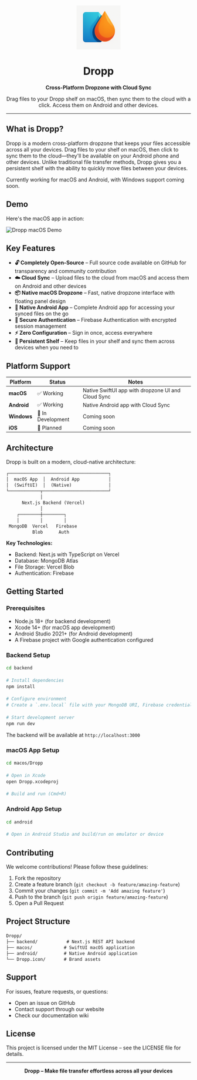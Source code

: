 <div align="center">
  <img src="./Dropp.icon/Assets/Dropp.png" alt="Dropp Logo" width="120" height="120">
  <h1>Dropp</h1>
  <p><strong>Cross-Platform Dropzone with Cloud Sync</strong></p>
  <p>Drag files to your Dropp shelf on macOS, then sync them to the cloud with a click. Access them on Android and other devices.</p>
</div>

---

## What is Dropp?

Dropp is a modern cross-platform dropzone that keeps your files accessible across all your devices. Drag files to your shelf on macOS, then click to sync them to the cloud—they'll be available on your Android phone and other devices. Unlike traditional file transfer methods, Dropp gives you a persistent shelf with the ability to quickly move files between your devices.

Currently working for macOS and Android, with Windows support coming soon.

## Demo

Here's the macOS app in action:

![Dropp macOS Demo](./demo.gif)

## Key Features

- **🔓 Completely Open-Source** – Full source code available on GitHub for transparency and community contribution
- **☁️ Cloud Sync** – Upload files to the cloud from macOS and access them on Android and other devices
- **📦 Native macOS Dropzone** – Fast, native dropzone interface with floating panel design
- **📱 Native Android App** – Complete Android app for accessing your synced files on the go
- **🔐 Secure Authentication** – Firebase Authentication with encrypted session management
- **⚡ Zero Configuration** – Sign in once, access everywhere
- **🎯 Persistent Shelf** – Keep files in your shelf and sync them across devices when you need to

## Platform Support

| Platform | Status | Notes |
|----------|--------|-------|
| **macOS** | ✅ Working | Native SwiftUI app with dropzone UI and Cloud Sync |
| **Android** | ✅ Working | Native Android app with Cloud Sync |
| **Windows** | 🚧 In Development | Coming soon |
| **iOS** | 🚧 Planned | Coming soon |

## Architecture

Dropp is built on a modern, cloud-native architecture:

```
┌──────────────────────────────────────┐
│  macOS App  │  Android App           │
│  (SwiftUI)  │  (Native)              │
└────────────┬─────────────────────────┘
             │
      Next.js Backend (Vercel)
             │
    ┌────────┼────────┐
    │        │        │
 MongoDB  Vercel   Firebase
          Blob      Auth
```

**Key Technologies:**
- Backend: Next.js with TypeScript on Vercel
- Database: MongoDB Atlas
- File Storage: Vercel Blob
- Authentication: Firebase

## Getting Started

### Prerequisites

- Node.js 18+ (for backend development)
- Xcode 14+ (for macOS app development)
- Android Studio 2021+ (for Android development)
- A Firebase project with Google authentication configured

### Backend Setup

```bash
cd backend

# Install dependencies
npm install

# Configure environment
# Create a `.env.local` file with your MongoDB URI, Firebase credentials, and other required secrets

# Start development server
npm run dev
```

The backend will be available at `http://localhost:3000`

### macOS App Setup

```bash
cd macos/Dropp

# Open in Xcode
open Dropp.xcodeproj

# Build and run (Cmd+R)
```

### Android App Setup

```bash
cd android

# Open in Android Studio and build/run on emulator or device
```

## Contributing

We welcome contributions! Please follow these guidelines:

1. Fork the repository
2. Create a feature branch (`git checkout -b feature/amazing-feature`)
3. Commit your changes (`git commit -m 'Add amazing feature'`)
4. Push to the branch (`git push origin feature/amazing-feature`)
5. Open a Pull Request

## Project Structure

```
Dropp/
├── backend/           # Next.js REST API backend
├── macos/            # SwiftUI macOS application
├── android/          # Native Android application
└── Dropp.icon/       # Brand assets
```

## Support

For issues, feature requests, or questions:
- Open an issue on GitHub
- Contact support through our website
- Check our documentation wiki

## License

This project is licensed under the MIT License – see the LICENSE file for details.

---

<div align="center">
  <p><strong>Dropp – Make file transfer effortless across all your devices</strong></p>
</div>
